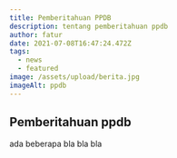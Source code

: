 ```yaml
---
title: Pemberitahuan PPDB
description: tentang pemberitahuan ppdb
author: fatur
date: 2021-07-08T16:47:24.472Z
tags:
  - news
  - featured
image: /assets/upload/berita.jpg
imageAlt: ppdb
---
```

## Pemberitahuan ppdb



ada beberapa bla bla bla